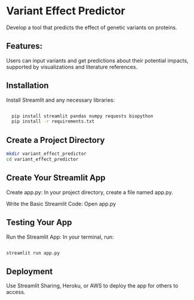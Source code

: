 # Variant Effect Predictor
Develop a tool that predicts the effect of genetic variants on proteins.
## Features: 
Users can input variants and get predictions about their potential impacts, supported by visualizations and literature references.


## Installation

Install Streamlit and any necessary libraries:

```bash

  pip install streamlit pandas numpy requests biopython
  pip install -r requirements.txt

```
## Create a Project Directory
```bash
mkdir variant_effect_predictor
cd variant_effect_predictor
```

## Create Your Streamlit App
Create app.py: In your project directory, create a file named app.py.

Write the Basic Streamlit Code: Open app.py 

## Testing Your App

Run the Streamlit App: In your terminal, run:

```bash

streamlit run app.py

```
## Deployment


Use Streamlit Sharing, Heroku, or AWS to deploy the app for others to access.
